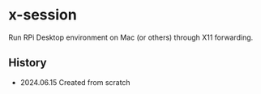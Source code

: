 # x-session
Run RPi Desktop environment on Mac (or others) through X11 forwarding.

## History
- 2024.06.15 Created from scratch
